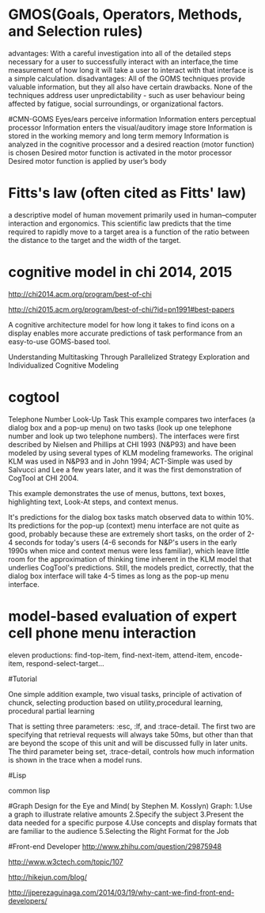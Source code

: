 
# GMOS(Goals, Operators, Methods, and Selection rules)
advantages: 
With a careful investigation into all of the detailed steps necessary for a user to successfully interact with
an interface,the time measurement of how long it will take a user to interact with that interface is a simple
calculation. 
disadvantages:
All of the GOMS techniques provide valuable information, but they all also have certain drawbacks. 
None of the techniques address user unpredictability - such as user behaviour being affected by fatigue, 
social surroundings, or organizational factors. 

#CMN-GOMS
Eyes/ears perceive information
Information enters perceptual processor
Information enters the visual/auditory image store
Information is stored in the working memory and long term memory
Information is analyzed in the cognitive processor and a desired reaction (motor function) is chosen
Desired motor function is activated in the motor processor
Desired motor function is applied by user’s body

# Fitts's law (often cited as Fitts' law) 
a descriptive model of human movement primarily used in human–computer interaction and ergonomics. This scientific 
law predicts that the time required to rapidly move to a target area is a function of the ratio between the distance 
to the target and the width of the target.

# cognitive model in chi 2014, 2015
http://chi2014.acm.org/program/best-of-chi

http://chi2015.acm.org/program/best-of-chi/?id=pn1991#best-papers

A cognitive architecture model for how long it takes to find icons on a display enables more accurate predictions
of task performance from an easy-to-use GOMS-based tool. 

Understanding Multitasking Through Parallelized Strategy Exploration and Individualized Cognitive Modeling

# cogtool
Telephone Number Look-Up Task
This example compares two interfaces (a dialog box and a pop-up menu) on two tasks (look up one telephone number and look up two telephone numbers). The interfaces were first described by Nielsen and Phillips at CHI 1993 (N&P93) and have been modeled by using several types of KLM modeling frameworks. The original KLM was used in N&P93 and in John 1994; ACT-Simple was used by Salvucci and Lee a few years later, and it was the first demonstration of CogTool at CHI 2004.

This example demonstrates the use of menus, buttons, text boxes, highlighting text, Look-At steps, and context menus.

It's predictions for the dialog box tasks match observed data to within 10%. Its predictions for the pop-up (context)
menu interface are not quite as good, probably because these are extremely short tasks, on the order of 2-4 seconds
for today's users (4-6 seconds for N&P's users in the early 1990s when mice and context menus were less familiar), 
which leave little room for the approximation of thinking time inherent in the KLM model that underlies CogTool's 
predictions. Still, the models predict, correctly, that the dialog box interface will take 4-5 times as long as
the pop-up menu interface.


# model-based evaluation of expert cell phone menu interaction

eleven productions: find-top-item, find-next-item, attend-item, encode-item, respond-select-target...

#Tutorial

One simple addition example, two visual tasks, principle of activation of chunck, selecting production based on utility,procedural learning, procedural partial learning

That is setting three parameters: :esc, :lf, and :trace-detail. The first two are specifying that retrieval requests will always take 50ms, but other than that are beyond the scope of this unit and will be discussed fully in later units. The third parameter being set, :trace-detail, controls how much information is shown in the trace when a model runs.

#Lisp

common lisp


#Graph Design for the Eye and Mind( by Stephen M. Kosslyn)
Graph:
1.Use a graph to illustrate relative amounts
2.Specify the subject
3.Present the data needed for a specific purpose
4.Use concepts and display formats that are familiar to the audience
5.Selecting the Right Format for the Job


#Front-end Developer
http://www.zhihu.com/question/29875948

http://www.w3ctech.com/topic/107

http://hikejun.com/blog/

http://jjperezaguinaga.com/2014/03/19/why-cant-we-find-front-end-developers/
